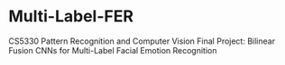 # Multi-Label-FER
CS5330 Pattern Recognition and Computer Vision Final Project: Bilinear Fusion CNNs for Multi-Label Facial Emotion Recognition

